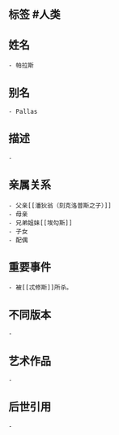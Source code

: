 ## 标签  #人类
## 姓名
	- 帕拉斯
## 别名
	- Pallas
## 描述
	-
## 亲属关系
	- 父亲[[潘狄翁（刻克洛普斯之子）]]
	- 母亲
	- 兄弟姐妹[[埃勾斯]]
	- 子女
	- 配偶
## 重要事件
	- 被[[忒修斯]]所杀。
## 不同版本
	-
## 艺术作品
	-
## 后世引用
	-
